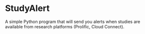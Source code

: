 # StudyAlert
A simple Python program that will send you alerts when studies are available from research platforms (Prolific, Cloud Connect). 
